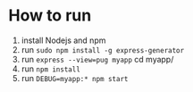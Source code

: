 # How to run

1. install Nodejs and npm
2. run `sudo npm install -g express-generator`
3. run `express --view=pug myapp`
    cd myapp/
4. run `npm install`
5. run `DEBUG=myapp:* npm start`

